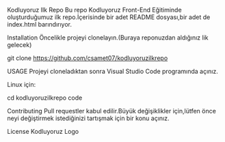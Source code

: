 Kodluyoruz Ilk Repo
Bu repo Kodluyoruz Front-End Eğitiminde oluşturduğumuz ilk repo.İçerisinde bir adet README dosyası,bir adet de index.html barındırıyor.

Installation
Öncelikle projeyi clonelayın.(Buraya reponuzdan aldığınız lik gelecek)

git clone https://github.com/csamet07/kodluyoruzilkrepo

USAGE
Projeyi cloneladıktan sonra Visual Studio Code programında açınız.

Linux için:

cd kodluyoruzilkrepo code

Contributing
Pull requestler kabul edilir.Büyük değişiklikler için,lütfen önce neyi değiştirmek istediğinizi tartışmak için bir konu açınız.

License
Kodluyoruz Logo
